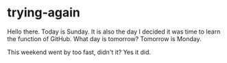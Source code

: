 # trying-again

Hello there. Today is Sunday. It is also the day I decided it was time to learn the function of GitHub.
What day is tomorrow?
Tomorrow is Monday.

This weekend went by too fast, didn't it?
Yes it did.
